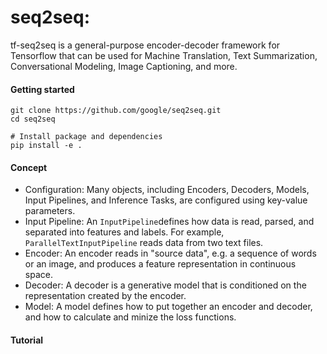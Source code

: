 # seq2seq:

tf-seq2seq is a general-purpose encoder-decoder framework for Tensorflow that can be used for Machine Translation, Text Summarization, Conversational Modeling, Image Captioning, and more.

#### Getting started

```
git clone https://github.com/google/seq2seq.git
cd seq2seq

# Install package and dependencies
pip install -e .
```

#### Concept

- Configuration: Many objects, including Encoders, Decoders, Models, Input Pipelines, and Inference Tasks, are configured using key-value parameters. 
- Input Pipeline: An `InputPipeline`defines how data is read, parsed, and separated into features and labels. For example, `ParallelTextInputPipeline` reads data from two text files.
- Encoder: An encoder reads in "source data", e.g. a sequence of words or an image, and produces a feature representation in continuous space.
- Decoder: A decoder is a generative model that is conditioned on the representation created by the encoder. 
- Model: A model defines how to put together an encoder and decoder, and how to calculate and minize the loss functions.

#### Tutorial

